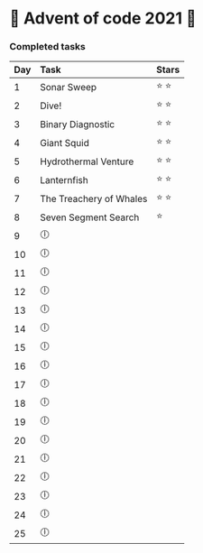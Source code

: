 ﻿# 🎅 Advent of code 2021 🎅

### Completed tasks

Day | Task | Stars
:------------ | :------------- | :-------------
1 | Sonar Sweep |  :star: :star:
2 | Dive! | :star: :star:
3 | Binary Diagnostic | :star: :star:
4 | Giant Squid | :star: :star:
5 | Hydrothermal Venture | :star: :star:
6 | Lanternfish | :star: :star:
7 | The Treachery of Whales  | :star: :star:
8 | Seven Segment Search | :star:
9 | :clock6: | 
10 | :clock6: | 
11 | :clock6: | 
12 | :clock6: | 
13 | :clock6: | 
14| :clock6: | 
15| :clock6: | 
16| :clock6: | 
17| :clock6: | 
18| :clock6: | 
19| :clock6: | 
20| :clock6: | 
21| :clock6: | 
22| :clock6: | 
23| :clock6: | 
24| :clock6: | 
25| :clock6: | 